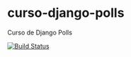 # curso-django-polls
Curso de Django Polls

[![Build Status](https://travis-ci.org/ricaportela/curso-django-polls.svg?branch=master)](https://travis-ci.org/ricaportela/curso-django-polls)

